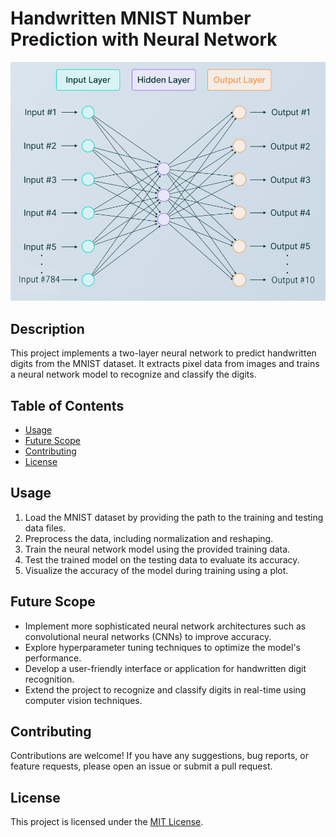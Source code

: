# Handwritten MNIST Number Prediction with Neural Network

![MNIST Neural Network](https://github.com/ArthreyaK/Neural-Network-Model-for-Predicting-Hand-Writtend-Numbers/blob/main/Neural%20network%20model.jpg)

## Description

This project implements a two-layer neural network to predict handwritten digits from the MNIST dataset. It extracts pixel data from images and trains a neural network model to recognize and classify the digits.

## Table of Contents

- [Usage](#usage)
- [Future Scope](#future-scope)
- [Contributing](#contributing)
- [License](#license)


## Usage

1. Load the MNIST dataset by providing the path to the training and testing data files.
2. Preprocess the data, including normalization and reshaping.
3. Train the neural network model using the provided training data.
4. Test the trained model on the testing data to evaluate its accuracy.
5. Visualize the accuracy of the model during training using a plot.


## Future Scope

- Implement more sophisticated neural network architectures such as convolutional neural networks (CNNs) to improve accuracy.
- Explore hyperparameter tuning techniques to optimize the model's performance.
- Develop a user-friendly interface or application for handwritten digit recognition.
- Extend the project to recognize and classify digits in real-time using computer vision techniques.

## Contributing

Contributions are welcome! If you have any suggestions, bug reports, or feature requests, please open an issue or submit a pull request.

## License

This project is licensed under the [MIT License](LICENSE).
